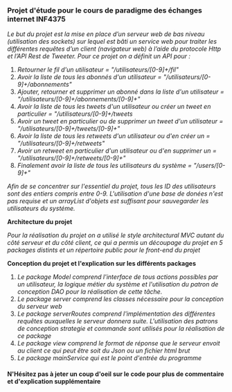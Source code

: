 ### Projet d'étude pour le cours de paradigme des échanges internet INF4375

*Le but du projet est la mise en place d’un serveur web de bas niveau (utilisation des sockets) sur lequel est bâti un service web pour traiter les différentes requêtes d’un client (navigateur web) à l’aide du protocole Http et l’API  Rest de Tweeter. Pour ce projet on a définit un API pour :*

1. *Retourner le fil d'un utilisateur = "/utilisateurs/[0-9]+/fil"*
2. *Avoir la liste de tous les abonnés d'un utilisateur = "/utilisateurs/[0-9]+/abonnements"*
3. *Ajouter, retourner et supprimer un abonné dans la liste d'un utilisateur = "/utilisateurs/[0-9]+/abonnements/[0-9]+"*
4. *Avoir la liste de tous les tweets d'un utilisateur ou créer un tweet en particulier = "/utilisateurs/[0-9]+/tweets*
5. *Avoir un tweet en particulier ou de supprimer un tweet d'un utilisateur = "/utilisateurs/[0-9]+/tweets/[0-9]+"*
6. *Avoir la liste de tous les retweets d'un utilisateur ou d'en créer un = "/utilisateurs/[0-9]+/retweets"*
7. *Avoir un retweet en particulier d'un utilisateur ou d'en supprimer un = "/utilisateurs/[0-9]+/retweets/[0-9]+"*
8. *Finalement avoir la liste de tous les utilisateurs du système = "/users/[0-9]+"*


*Afin de se concentrer sur l'essentiel du projet, tous les ID des utilisateurs sont des entiers compris entre 0-9. L'utilisation d'une base de donées n'est pas requise et un arrayList d'objets est suffisant pour sauvegarder les utilisateurs du systéme.*


**Architecture du projet**

*Pour la réalisation du projet on a utilisé le style architectural MVC autant du côté serveur et du côté client, ce qui a permis un découpage du projet en 5 packages distints et un répertoire public pour le front-end du projet*

**Conception du projet et l'explication sur les différents packages**

1. *Le package Model comprend l'interface de tous actions possibles par un utilisateur, la logique métier du système et l'utilisation du   patron de conception DAO pour la réalisation de cette tâche.*
2. *Le package server comprend les classes nécessaire pour la conception du serveur web*
3. *Le package serverRoutes comprend l'implémentation des différentes requêtes auxquelles le serveur donnera suite. L'utilisation des patrons de conception strategie et commande sont utilisés pour la réalisation de ce package*
4. *Le package view comprend le format de réponse que le serveur envoit au client ce qui peut être soit du Json ou un fichier html brut*
5. *Le package mainService qui est le point d'entrée du programme*

#### N'Hésitez pas à jeter un coup d'oeil sur le code pour plus de commentaire et d'explication supplémentaire ####
